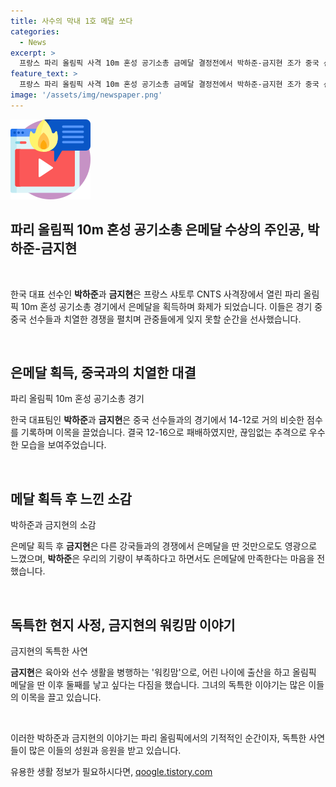 ```yaml
---
title: 사수의 막내 1호 메달 쏘다
categories:
  - News
excerpt: >
  프랑스 파리 올림픽 사격 10m 혼성 공기소총 금메달 결정전에서 박하준-금지현 조가 중국 선수들을 상대로 격전을 펼쳤지만 12-16으로 패배했다. 이들은 한국 선수단에서 첫 메달을 획득하며 주목을 받고 있다. 박하준과 금지현은 급조된 조합으로 은메달을 획득하며 뜻밖의 성과를 이루었고, 금지현은 육아와 선수 생활을 병행하는 워킹맘으로서의 이야기도 주목받고 있다. 박하준은 시상식에서 중국 선수들에 비해 기량이 부족하지만 은메달도 만족한다고 말했으며, 금지현은 올림픽 메달을 따냈으니 둘째를 낳고 싶다고 전하며 감동을 안겼다.
feature_text: >
  프랑스 파리 올림픽 사격 10m 혼성 공기소총 금메달 결정전에서 박하준-금지현 조가 중국 선수들을 상대로 격전을 펼쳤지만 12-16으로 패배했다. 이들은 한국 선수단에서 첫 메달을 획득하며 주목을 받고 있다. 박하준과 금지현은 급조된 조합으로 은메달을 획득하며 뜻밖의 성과를 이루었고, 금지현은 육아와 선수 생활을 병행하는 워킹맘으로서의 이야기도 주목받고 있다. 박하준은 시상식에서 중국 선수들에 비해 기량이 부족하지만 은메달도 만족한다고 말했으며, 금지현은 올림픽 메달을 따냈으니 둘째를 낳고 싶다고 전하며 감동을 안겼다.
image: '/assets/img/newspaper.png'
---
```


<p><img src="/assets/img/news.png" alt="rentncar 속보" /></p>

<h2 data-ke-size="size26">파리 올림픽 10m 혼성 공기소총 은메달 수상의 주인공, 박하준-금지현</h2>

<p data-ke-size="size16">&nbsp;</p>

<p>한국 대표 선수인 <b>박하준</b>과 <b>금지현</b>은 프랑스 샤토루 CNTS 사격장에서 열린 파리 올림픽 10m 혼성 공기소총 경기에서 은메달을 획득하며 화제가 되었습니다. 이들은 경기 중 중국 선수들과 치열한 경쟁을 펼치며 관중들에게 잊지 못할 순간을 선사했습니다.</p>

<p data-ke-size="size16">&nbsp;</p>

<h2 data-ke-size="size24">은메달 획득, 중국과의 치열한 대결</h2>

<p data-ke-size="size16">파리 올림픽 10m 혼성 공기소총 경기</p>

<p>한국 대표팀인 <b>박하준</b>과 <b>금지현</b>은 중국 선수들과의 경기에서 14-12로 거의 비슷한 점수를 기록하며 이목을 끌었습니다. 결국 12-16으로 패배하였지만, 끊임없는 추격으로 우수한 모습을 보여주었습니다.</p>

<p data-ke-size="size16">&nbsp;</p>

<h2 data-ke-size="size24">메달 획득 후 느낀 소감</h2>

<p data-ke-size="size16">박하준과 금지현의 소감</p>

<p>은메달 획득 후 <b>금지현</b>은 다른 강국들과의 경쟁에서 은메달을 딴 것만으로도 영광으로 느꼈으며, <b>박하준</b>은 우리의 기량이 부족하다고 하면서도 은메달에 만족한다는 마음을 전했습니다.</p>

<p data-ke-size="size16">&nbsp;</p>

<h2 data-ke-size="size24">독특한 현지 사정, 금지현의 워킹맘 이야기</h2>

<p data-ke-size="size16">금지현의 독특한 사연</p>

<p><b>금지현</b>은 육아와 선수 생활을 병행하는 '워킹맘'으로, 어린 나이에 출산을 하고 올림픽 메달을 딴 이후 둘째를 낳고 싶다는 다짐을 했습니다. 그녀의 독특한 이야기는 많은 이들의 이목을 끌고 있습니다.</p>

<p data-ke-size="size16">&nbsp;</p>

<p>이러한 박하준과 금지현의 이야기는 파리 올림픽에서의 기적적인 순간이자, 독특한 사연들이 많은 이들의 성원과 응원을 받고 있습니다.</p>
유용한 생활 정보가 필요하시다면, <a href="https://qoogle.tistory.com" rel="dofollow">qoogle.tistory.com</a>


